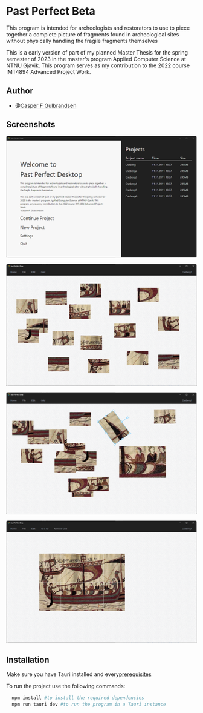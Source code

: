# Past Perfect Beta

This program is intended for archeologists and restorators to use to piece together a complete picture of fragments found in archeological sites without physically handling the fragile fragments themselves

This is a early version of part of my planned Master Thesis for the
spring semester of 2023 in the master's program Applied Computer
Science at NTNU Gjøvik. This program serves as my contribution to the
2022 course IMT4894 Advanced Project Work.

## Author

- [@Casper F Gulbrandsen](https://github.com/casperfg)

## Screenshots

![App Screenshot](./src/Images/screenshots/landing-page-screenshot.png)

![App Screenshot](./src/Images/screenshots/canvas-page-screenshot.png)

![App Screenshot](./src/Images/screenshots/canvas-page-rotate-resize-screenshot.png)

![App Screenshot](./src/Images/screenshots/canvas-page-complete-screenshot.png)

## Installation

Make sure you have Tauri installed and every[prerequisites](https://tauri.app/v1/guides/getting-started/prerequisites)

To run the project use the following commands:

```bash
  npm install #to install the required dependencies
  npm run tauri dev #to run the program in a Tauri instance
```
